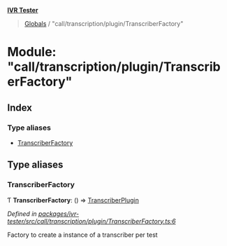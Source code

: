 **[IVR Tester](../README.md)**

> [Globals](../README.md) / "call/transcription/plugin/TranscriberFactory"

# Module: "call/transcription/plugin/TranscriberFactory"

## Index

### Type aliases

* [TranscriberFactory](_call_transcription_plugin_transcriberfactory_.md#transcriberfactory)

## Type aliases

### TranscriberFactory

Ƭ  **TranscriberFactory**: () => [TranscriberPlugin](../interfaces/_call_transcription_plugin_transcriberplugin_.transcriberplugin.md)

*Defined in [packages/ivr-tester/src/call/transcription/plugin/TranscriberFactory.ts:6](https://github.com/SketchingDev/ivr-tester/blob/cff7065/packages/ivr-tester/src/call/transcription/plugin/TranscriberFactory.ts#L6)*

Factory to create a instance of a transcriber per test
